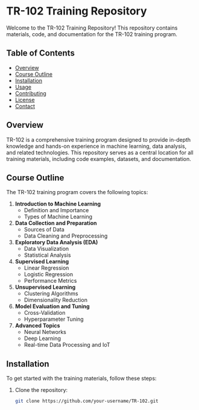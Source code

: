 # TR-102 Training Repository

Welcome to the TR-102 Training Repository! This repository contains materials, code, and documentation for the TR-102 training program.

## Table of Contents

- [Overview](#overview)
- [Course Outline](#course-outline)
- [Installation](#installation)
- [Usage](#usage)
- [Contributing](#contributing)
- [License](#license)
- [Contact](#contact)

## Overview

TR-102 is a comprehensive training program designed to provide in-depth knowledge and hands-on experience in machine learning, data analysis, and related technologies. This repository serves as a central location for all training materials, including code examples, datasets, and documentation.

## Course Outline

The TR-102 training program covers the following topics:

1. **Introduction to Machine Learning**
   - Definition and Importance
   - Types of Machine Learning
2. **Data Collection and Preparation**
   - Sources of Data
   - Data Cleaning and Preprocessing
3. **Exploratory Data Analysis (EDA)**
   - Data Visualization
   - Statistical Analysis
4. **Supervised Learning**
   - Linear Regression
   - Logistic Regression
   - Performance Metrics
5. **Unsupervised Learning**
   - Clustering Algorithms
   - Dimensionality Reduction
6. **Model Evaluation and Tuning**
   - Cross-Validation
   - Hyperparameter Tuning
7. **Advanced Topics**
   - Neural Networks
   - Deep Learning
   - Real-time Data Processing and IoT

## Installation

To get started with the training materials, follow these steps:

1. Clone the repository:
   ```bash
   git clone https://github.com/your-username/TR-102.git
